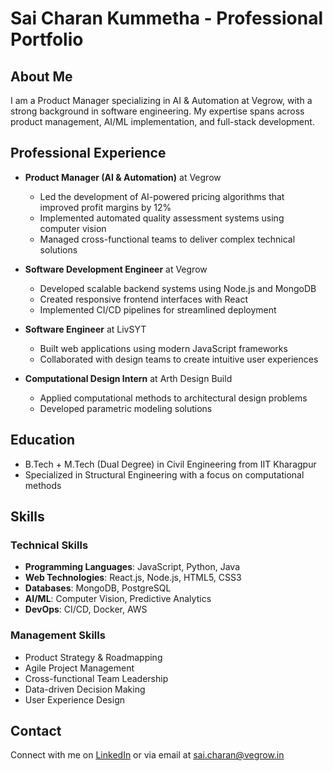 # Sai Charan Kummetha - Professional Portfolio

## About Me

I am a Product Manager specializing in AI & Automation at Vegrow, with a strong background in software engineering. My expertise spans across product management, AI/ML implementation, and full-stack development.

## Professional Experience

- **Product Manager (AI & Automation)** at Vegrow
  - Led the development of AI-powered pricing algorithms that improved profit margins by 12%
  - Implemented automated quality assessment systems using computer vision
  - Managed cross-functional teams to deliver complex technical solutions

- **Software Development Engineer** at Vegrow
  - Developed scalable backend systems using Node.js and MongoDB
  - Created responsive frontend interfaces with React
  - Implemented CI/CD pipelines for streamlined deployment

- **Software Engineer** at LivSYT
  - Built web applications using modern JavaScript frameworks
  - Collaborated with design teams to create intuitive user experiences

- **Computational Design Intern** at Arth Design Build
  - Applied computational methods to architectural design problems
  - Developed parametric modeling solutions

## Education

- B.Tech + M.Tech (Dual Degree) in Civil Engineering from IIT Kharagpur
- Specialized in Structural Engineering with a focus on computational methods

## Skills

### Technical Skills
- **Programming Languages**: JavaScript, Python, Java
- **Web Technologies**: React.js, Node.js, HTML5, CSS3
- **Databases**: MongoDB, PostgreSQL
- **AI/ML**: Computer Vision, Predictive Analytics
- **DevOps**: CI/CD, Docker, AWS

### Management Skills
- Product Strategy & Roadmapping
- Agile Project Management
- Cross-functional Team Leadership
- Data-driven Decision Making
- User Experience Design

## Contact

Connect with me on [LinkedIn](https://www.linkedin.com/in/saicharankummetha/) or via email at sai.charan@vegrow.in
